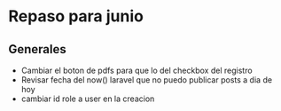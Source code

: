 
# Repaso para junio

## Generales

- Cambiar el boton de pdfs para que lo del checkbox del registro
- Revisar fecha del now() laravel que no puedo publicar posts a dia de hoy
- cambiar id role a user en la creacion
